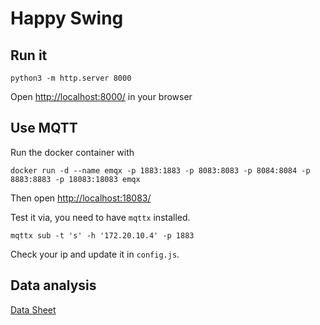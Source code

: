 # Happy Swing

## Run it

```
python3 -m http.server 8000
```

Open [http://localhost:8000/](http://localhost:8000/) in your browser


## Use MQTT

Run the docker container with

```
docker run -d --name emqx -p 1883:1883 -p 8083:8083 -p 8084:8084 -p 8883:8883 -p 18083:18083 emqx
````

Then open [http://localhost:18083/](http://localhost:18083/)

Test it via, you need to have `mqttx` installed.

```
mqttx sub -t 's' -h '172.20.10.4' -p 1883
```

Check your ip and update it in `config.js`.


## Data analysis

[Data Sheet](https://docs.google.com/spreadsheets/d/1t-OPvkTPE99zK_tjjw-HukC4o4GXhHTFxQlcWT3e9Us/edit)